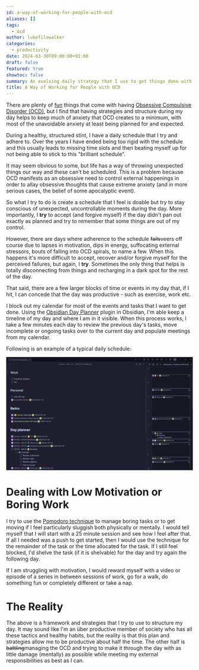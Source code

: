 ```yaml
---
id: a-way-of-working-for-people-with-ocd
aliases: []
tags:
  - ocd
author: lukefilewalker
categories:
  - productivity
date: 2024-03-30T09:00:00+01:00
draft: false
featured: true
showtoc: false
summary: An evolving daily strategy that I use to get things done with OCD
title: A Way of Working for People with OCD
---
```

There are plenty of [fun](https://en.wikipedia.org/wiki/Sarcasm) things that come with having [Obsessive Compulsive Disorder (OCD)](https://en.wikipedia.org/wiki/Obsessive%E2%80%93compulsive_disorder), but I find that having strategies and structure during my day helps to keep much of anxiety that OCD creates to a minimum, with most of the unavoidable anxiety at least being planned for and expected.

During a healthy, structured stint, I have a daily schedule that I try and adhere to. Over the years I have ended being too rigid with the schedule and this usually leads to missing time slots and then beating myself up for not being able to stick to this "brilliant schedule".

It may seem obvious to some, but life has a way of throwing unexpected things our way and these can't be scheduled. This is a problem because OCD manifests as an obsessive need to control external happenings in order to allay obsessive thoughts that cause extreme anxiety (and in more serious cases, the belief of some apocalyptic event). 

So what I try to do is create a schedule that I feel is doable but try to stay conscious of unexpected, uncontrollable moments during the day. More importantly, I **try** to accept (and forgive myself) if the day didn't pan out exactly as planned and try to remember that some things are out of my control.

However, there are days where adherence to the schedule ~~fails~~veers off course due to lapses in motivation, dips in energy, suffocating external stressors, bouts of falling into OCD spirals, to name a few. When this happens it's more difficult to accept, recover and/or forgive myself for the perceived failures, but again, I **try**. Sometimes the only thing that helps is totally disconnecting from things and recharging in a dark spot for the rest of the day.

That said, there are a few larger blocks of time or events in my day that, if I hit, I can concede that the day was productive - such as exercise, work etc.

I block out my calendar for most of the events and tasks that I want to get done. Using the [Obsidian Day Planner](https://github.com/ivan-lednev/obsidian-day-planner) plugin in Obsidian, I'm able keep a timeline of my day and where I am in it visible. When this process works, I take a few minutes each day to review the previous day's tasks, move incomplete or ongoing tasks over to the current day and populate meetings from my calendar. 

Following is an example of a typical daily schedule:

![day-planner-example](_resources/day-planner-example.png)

# Dealing with Low Motivation or Boring Work

I try to use the [Pomodoro technique](https://en.wikipedia.org/wiki/Pomodoro_Technique) to manage boring tasks or to get moving if I feel particularly sluggish both physically or mentally. I would tell myself that I will start with a 25 minute session and see how I feel after that. If all I needed was a push to get started, then I would use the technique for the remainder of the task or the time allocated for the task. If I still feel blocked, I'd shelve the task (if it is shelvable) for the day and try again the following day.

If I am struggling with motivation, I would reward myself with a video or episode of a series in between sessions of work, go for a walk, do something fun or completely different or take a nap.

# The Reality

The above is a framework and strategies that I try to use to structure my day. It may sound like I'm an über productive member of society who has all these tactics and healthy habits, but the reality is that this plan and strategies allow me to be productive about half the time. The other half is ~~battling~~managing the OCD and trying to make it through the day with as little damage (mentally) as possible while meeting my external responsibilities as best as I can.

